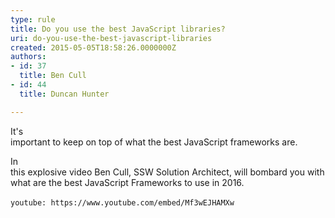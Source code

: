 ```yaml
---
type: rule
title: Do you use the best JavaScript libraries?
uri: do-you-use-the-best-javascript-libraries
created: 2015-05-05T18:58:26.0000000Z
authors:
- id: 37
  title: Ben Cull
- id: 44
  title: Duncan Hunter

---
```


It's<br>important to keep on top of what the best JavaScript frameworks are.

In<br>this explosive video Ben Cull, SSW Solution Architect, will bombard you with<br>what are the best JavaScript Frameworks to use in 2016.
 

`youtube: https://www.youtube.com/embed/Mf3wEJHAMXw`
 

​
